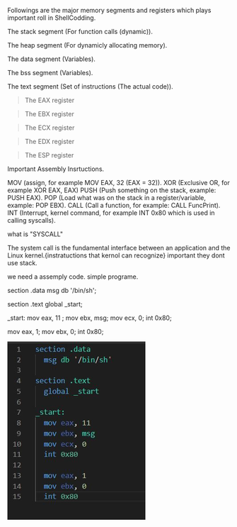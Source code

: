 
Followings are the major memory segments and registers which plays important roll in ShellCodding. 

  The stack segment (For function calls (dynamic)).
  
  The heap segment (For dynamicly allocating memory).
  
  The data segment (Variables).
  
  The bss segment (Variables).
  
  The text segment (Set of instructions (The actual code)).
  
  
  >The EAX register
  
  >The EBX register
  
  >The ECX register
  
  >The EDX register
  
  >The ESP register
  
  
  Important Assembly Insrtuctions.
  
  MOV (assign, for example MOV EAX, 32 (EAX = 32)).
  XOR (Exclusive OR, for example XOR EAX, EAX)
  PUSH (Push something on the stack, example: PUSH EAX).
  POP (Load what was on the stack in a register/variable, example: POP EBX).
  CALL (Call a function, for example: CALL FuncPrint).
  INT (Interrupt, kernel command, for example INT 0x80 which is used in calling syscalls).
  
  what is "SYSCALL"
   
   The system call is the fundamental interface between an application and the Linux kernel.{instratuctions that kernol can recognize}
   important they dont use stack.
   
   we need a assemply code.
   simple programe.
   
 section .data
   msg db '/bin/sh';
 
section .text
  global _start;
 
_start:
  mov eax, 11 ;
  mov ebx, msg;
  mov ecx, 0;
  int 0x80;
 
  mov eax, 1;
  mov ebx, 0; 
  int 0x80; 
   
   
   
   ![](img/Capture.JPG)
   
   
   
   
   
  
  
  
  

